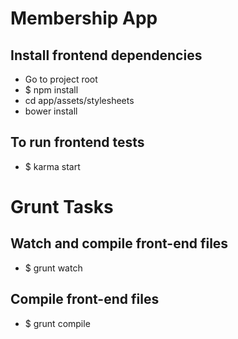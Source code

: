 # Membership App

## Install frontend dependencies

+ Go to project root
+ $ npm install
+ cd app/assets/stylesheets
+ bower install


## To run frontend tests

+ $ karma start

# Grunt Tasks

## Watch and compile front-end files
+ $ grunt watch

## Compile front-end files
+ $ grunt compile